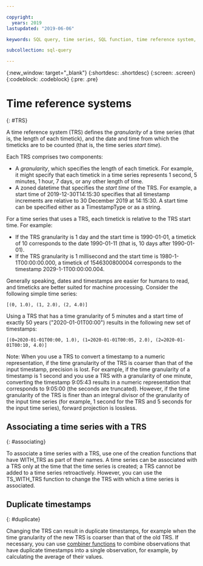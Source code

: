 ```yaml
---

copyright:
  years: 2019
lastupdated: "2019-06-06"

keywords: SQL query, time series, SQL function, time reference system, TRS

subcollection: sql-query

---
```


{:new_window: target="_blank"}
{:shortdesc: .shortdesc}
{:screen: .screen}
{:codeblock: .codeblock}
{:pre: .pre}

# Time reference systems
{: #TRS}

A time reference system (TRS) defines the *granularity* of a time series (that is, the length of each timetick), 
and the date and time from which the timeticks are to be counted (that is, the time series *start time*).

Each TRS comprises two components:  

- A *granularity*, which specifies the length of each timetick. For example, it might specify that each timetick in a time series 
represents 1 second, 5 minutes, 1 hour, 7 days, or any other length of time.
- A zoned datetime that specifies the *start time* of the TRS. For example, a start time of 2019-12-30T14:15:30 specifies that 
all timestamp increments are relative to 30 December 2019 at 14:15:30. A start time can be specified either as a TimestampType or as a string. 

For a time series that uses a TRS, each timetick is relative to the TRS start time. For example:  

- If the TRS granularity is 1 day and the start time is 1990-01-01, a timetick of 10 corresponds to the date 1990-01-11 (that is, 10 days after 1990-01-01).
- If the TRS granularity is 1 millisecond and the start time is 1980-1-1T00:00:00.000, a timetick of 1546300800004 corresponds to the timestamp 2029-1-1T00:00:00.004.

Generally speaking, dates and timestamps are easier for humans to read, and timeticks are better suited for machine processing.
Consider the following simple time series:  

`[(0, 1.0), (1, 2.0), (2, 4.0)]`  

Using a TRS that has a time granularity of 5 minutes and a start time of exactly 50 years ("2020-01-01T00:00") results in the following new set of timestamps:  

`[(0=2020-01-01T00:00, 1.0), (1=2020-01-01T00:05, 2.0), (2=2020-01-01T00:10, 4.0)]`  

Note: When you use a TRS to convert a timestamp to a numeric representation, if the time granularity of the TRS is coarser than that of the input timestamp, precision is lost. For example, if the time granularity of a timestamp is 1 second and you use a TRS with a granularity of one minute, converting the timestamp 9:05:43 results in a numeric representation that corresponds to 9:05:00 (the seconds are truncated). However, if the time granularity of the TRS is finer than an integral divisor of the granularity of the input time series (for example, 1 second for the TRS and 5 seconds for the input time series), forward projection is lossless.  

## Associating a time series with a TRS
{: #associating}

To associate a time series with a TRS, use one of the creation functions that have WITH_TRS as part of their names. 
A time series can be associated with a TRS only at the time that the time series is created; a TRS cannot be added to a time series retroactively. 
However, you can use the TS_WITH_TRS function to change the TRS with which a time series is associated.

## Duplicate timestamps
{: #duplicate}

Changing the TRS can result in duplicate timestamps, for example when the time granularity of the new TRS is coarser than that of the old TRS. 
If necessary, you can use [combiner functions](/docs/services/sql-query?topic=sql-query-artifact#combiner_creation) to combine observations that have duplicate timestamps into a single observation, for example, by calculating the average of their values.
